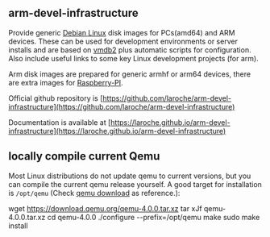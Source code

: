 arm-devel-infrastructure
------------------------

Provide generic [Debian Linux](https://www.debian.org/) disk images for
PCs(amd64) and ARM devices. These can be used for development environments
or server installs and are based on [vmdb2](https://vmdb2.liw.fi/) plus
automatic scripts for configuration.
Also include useful links to some key Linux development projects (for arm).

Arm disk images are prepared for generic armhf or arm64 devices,
there are extra images for [Raspberry-PI](https://www.raspberrypi.org/).

Official github repository is [https://github.com/laroche/arm-devel-infrastructure](https://github.com/laroche/arm-devel-infrastructure)
 
Documentation is available at [https://laroche.github.io/arm-devel-infrastructure](https://laroche.github.io/arm-devel-infrastructure)


locally compile current Qemu
----------------------------

Most Linux distributions do not update qemu to current versions, but
you can compile the current qemu release yourself. A good target for
installation is `/opt/qemu` (Check [qemu download](https://www.qemu.org/download/#source) as reference.):

  wget https://download.qemu.org/qemu-4.0.0.tar.xz
  tar xJf qemu-4.0.0.tar.xz
  cd qemu-4.0.0
  ./configure --prefix=/opt/qemu
  make
  sudo make install

